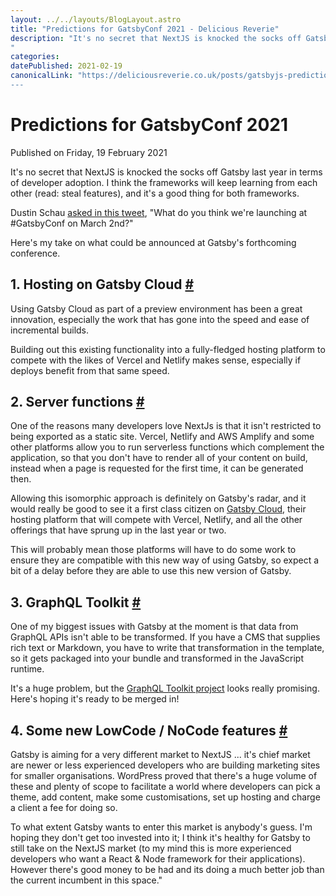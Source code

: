 ```yaml
---
layout: ../../layouts/BlogLayout.astro
title: "Predictions for GatsbyConf 2021 - Delicious Reverie"
description: "It's no secret that NextJS is knocked the socks off Gatsby last year in terms of developer adoption. I think the frameworks will keep learning from each other (read: steal features), and it's a good thing for both frameworks. Here's my take on what could be announced at Gatsby's forthcoming conference.
"
categories:
datePublished: 2021-02-19
canonicalLink: "https://deliciousreverie.co.uk/posts/gatsbyjs-predictions-2021/
---
```

# Predictions for GatsbyConf 2021

Published on Friday, 19 February 2021

It's no secret that NextJS is knocked the socks off Gatsby last year in terms of developer adoption. I think the frameworks will keep learning from each other (read: steal features), and it's a good thing for both frameworks.

Dustin Schau [asked in this tweet](https://twitter.com/schaudustin/status/1362223485523648512?s=21), "What do you think we're launching at #GatsbyConf on March 2nd?"

Here's my take on what could be announced at Gatsby's forthcoming conference.

## 1\. Hosting on Gatsby Cloud [#](https://deliciousreverie.co.uk/posts/gatsbyjs-predictions-2021/#1.-hosting-on-gatsby-cloud)

Using Gatsby Cloud as part of a preview environment has been a great innovation, especially the work that has gone into the speed and ease of incremental builds.

Building out this existing functionality into a fully-fledged hosting platform to compete with the likes of Vercel and Netlify makes sense, especially if deploys benefit from that same speed.

## 2\. Server functions [#](https://deliciousreverie.co.uk/posts/gatsbyjs-predictions-2021/#2.-server-functions)

One of the reasons many developers love NextJs is that it isn't restricted to being exported as a static site. Vercel, Netlify and AWS Amplify and some other platforms allow you to run serverless functions which complement the application, so that you don't have to render all of your content on build, instead when a page is requested for the first time, it can be generated then.

Allowing this isomorphic approach is definitely on Gatsby's radar, and it would really be good to see it a first class citizen on [Gatsby Cloud](https://www.gatsbyjs.com/cloud/), their hosting platform that will compete with Vercel, Netlify, and all the other offerings that have sprung up in the last year or two.

This will probably mean those platforms will have to do some work to ensure they are compatible with this new way of using Gatsby, so expect a bit of a delay before they are able to use this new version of Gatsby.

## 3\. GraphQL Toolkit [#](https://deliciousreverie.co.uk/posts/gatsbyjs-predictions-2021/#3.-graphql-toolkit)

One of my biggest issues with Gatsby at the moment is that data from GraphQL APIs isn't able to be transformed. If you have a CMS that supplies rich text or Markdown, you have to write that transformation in the template, so it gets packaged into your bundle and transformed in the JavaScript runtime.

It's a huge problem, but the [GraphQL Toolkit project](https://github.com/gatsbyjs/gatsby-graphql-toolkit) looks really promising. Here's hoping it's ready to be merged in!

## 4\. Some new LowCode / NoCode features [#](https://deliciousreverie.co.uk/posts/gatsbyjs-predictions-2021/#4.-some-new-lowcode-nocode-features)

Gatsby is aiming for a very different market to NextJS ... it's chief market are newer or less experienced developers who are building marketing sites for smaller organisations. WordPress proved that there's a huge volume of these and plenty of scope to facilitate a world where developers can pick a theme, add content, make some customisations, set up hosting and charge a client a fee for doing so.

To what extent Gatsby wants to enter this market is anybody's guess. I'm hoping they don't get too invested into it; I think it's healthy for Gatsby to still take on the NextJS market (to my mind this is more experienced developers who want a React & Node framework for their applications). However there's good money to be had and its doing a much better job than the current incumbent in this space."